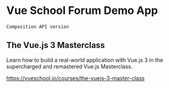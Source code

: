 # Vue School Forum Demo App

```
Composition API version
```

## The Vue.js 3 Masterclass

Learn how to build a real-world application with Vue.js 3 in the supercharged and remastered Vue.js Masterclass.

https://vueschool.io/courses/the-vuejs-3-master-class
